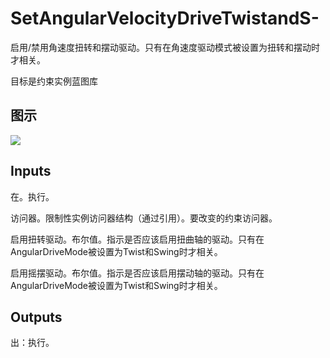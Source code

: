 # SetAngularVelocityDriveTwistandS-

启用/禁用角速度扭转和摆动驱动。只有在角速度驱动模式被设置为扭转和摆动时才相关。

目标是约束实例蓝图库

## 图示

![]($-20221218-20271723.png)

## Inputs

在。执行。

访问器。限制性实例访问器结构（通过引用）。要改变的约束访问器。

启用扭转驱动。布尔值。指示是否应该启用扭曲轴的驱动。只有在AngularDriveMode被设置为Twist和Swing时才相关。

启用摇摆驱动。布尔值。指示是否应该启用摆动轴的驱动。只有在AngularDriveMode被设置为Twist和Swing时才相关。  

## Outputs

出：执行。

